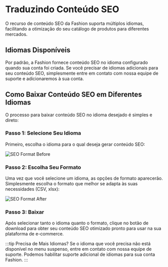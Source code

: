 # Traduzindo Conteúdo SEO

O recurso de conteúdo SEO da Fashion suporta múltiplos idiomas, facilitando a otimização do seu catálogo de produtos para diferentes mercados.

## Idiomas Disponíveis

Por padrão, a Fashion fornece conteúdo SEO no idioma configurado quando sua conta foi criada. Se você precisar de idiomas adicionais para seu conteúdo SEO, simplesmente entre em contato com nossa equipe de suporte e adicionaremos à sua conta.

## Como Baixar Conteúdo SEO em Diferentes Idiomas

O processo para baixar conteúdo SEO no idioma desejado é simples e direto:

### Passo 1: Selecione Seu Idioma

Primeiro, escolha o idioma para o qual deseja gerar conteúdo SEO:

![SEO Format Before](/img/seo-format-before.png)

### Passo 2: Escolha Seu Formato

Uma vez que você selecione um idioma, as opções de formato aparecerão. Simplesmente escolha o formato que melhor se adapta às suas necessidades (CSV, xlsx):

![SEO Format After](/img/seo-format-after.png)

### Passo 3: Baixar

Após selecionar tanto o idioma quanto o formato, clique no botão de download para obter seu conteúdo SEO otimizado pronto para usar na sua plataforma de e-commerce.

:::tip Precisa de Mais Idiomas?
Se o idioma que você precisa não está disponível no menu suspenso, entre em contato com nossa equipe de suporte. Podemos habilitar suporte adicional de idiomas para sua conta Fashion.
:::
